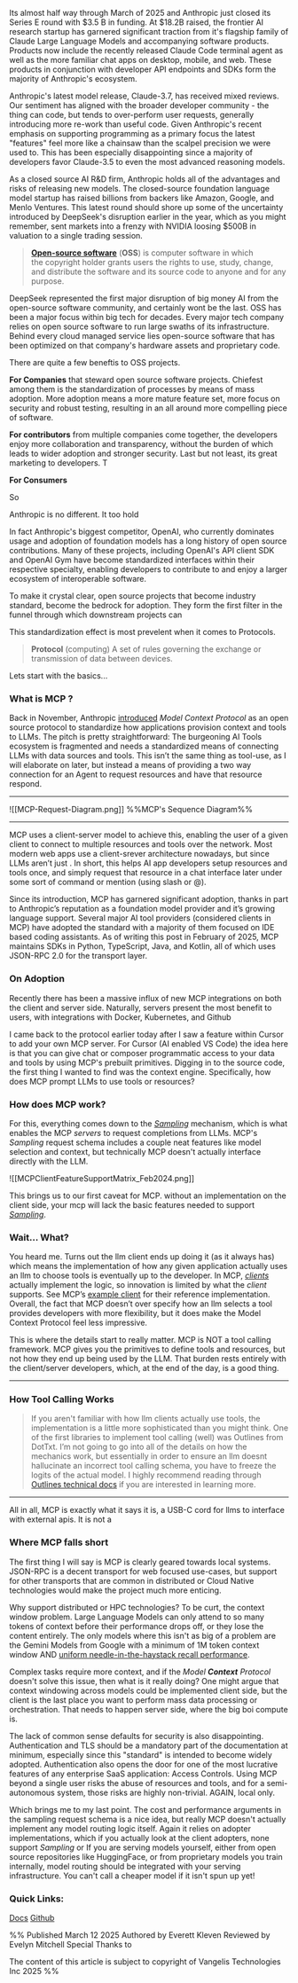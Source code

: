 

Its almost half way through March of 2025 and Anthropic just closed its Series E round with $3.5 B in funding. At $18.2B raised, the frontier AI research startup has garnered significant traction from it's flagship family of Claude Large Language Models and accompanying software products. Products now include the recently released Claude Code terminal agent as well as the more familiar chat apps on desktop, mobile, and web. These products in conjunction with developer API endpoints and SDKs form the majority of Anthropic's ecosystem. 

Anthropic's latest model release, Claude-3.7,  has received mixed reviews. Our sentiment has aligned with the broader developer community - the thing can code, but tends to over-perform  user requests, generally introducing more re-work than useful code. Given Anthropic's recent emphasis on supporting programming as a primary focus the latest "features" feel more like a chainsaw than the scalpel precision we were used to. This has been especially disappointing since a majority of developers favor Claude-3.5 to even the most advanced reasoning models. 

As a closed source AI R&D firm, Anthropic holds all of the advantages and risks of releasing new models.  The closed-source foundation language model startup has raised billions from backers like Amazon, Google, and Menlo Ventures. This latest round should shore up some of the uncertainty introduced by DeepSeek's disruption earlier in the year, which as you might remember, sent markets into a frenzy with NVIDIA loosing $500B in valuation to a single trading session.  

> [**Open-source software**](https://en.wikipedia.org/wiki/Open-source_software) (**OSS**) is computer software in which the copyright holder grants users the rights to use, study, change, and distribute the software and its source code to anyone and for any purpose. 

DeepSeek represented the first major disruption of big money AI from the open-source software community, and certainly wont be the last. OSS has been a major focus within big tech for decades. Every major tech company relies on open source software to run large swaths of its infrastructure. Behind every cloud managed service lies open-source software that has been optimized on that company's hardware assets and proprietary code. 



There are quite a few beneftis to OSS projects. 

**For Companies** that steward open source software projects. Chiefest among them is the standardization of processes by means of mass adoption. More adoption means a more mature feature set, more focus on security and robust testing, resulting in an all around more compelling piece of software. 

**For contributors**
from multiple companies come together, the developers enjoy more collaboration and transparency, without the burden of  which leads to wider adoption and stronger security. Last but not least, its great marketing to developers. T


**For Consumers** 

So 

Anthropic is no different. It too hold

In fact Anthropic's biggest competitor, OpenAI, who currently dominates usage and adoption of  foundation models has a long history of open source contributions. Many of these projects, including OpenAI's API client SDK and OpenAI Gym have become standardized interfaces within their respective specialty, enabling developers to contribute to and enjoy a larger ecosystem of interoperable software. 

To make it crystal clear, open source projects that become industry standard, become the bedrock for adoption. They form the first filter in the funnel through which downstream projects can 

This standardization effect is most prevelent when it comes to Protocols. 

> **Protocol** (computing)
> A set of rules governing the exchange or transmission of data between devices.

Lets start with the basics...

### What is MCP  ?

Back in November, Anthropic [introduced](https://www.anthropic.com/news/model-context-protocol) *Model Context Protocol* as an open source protocol to standardize how applications provision context and tools to LLMs. The pitch is pretty straightforward: The burgeoning AI Tools ecosystem is fragmented and needs a standardized means of connecting LLMs with data sources and tools. This isn’t the same thing as tool-use, as I will elaborate on later, but instead a means of providing a two way connection for an Agent to request resources and have that resource respond.

---
![[MCP-Request-Diagram.png]]
%%MCP's Sequence Diagram%%

---

MCP uses a client-server model to achieve this, enabling the user of a given client to connect to multiple resources and tools over the network. Most modern web apps use a client-srever architecture nowadays, but since LLMs aren’t just . In short, this helps AI app developers setup resources and tools once, and simply request that resource in a chat interface later under some sort of command or mention (using slash or @).

Since its introduction, MCP has garnered significant adoption, thanks in part to Anthropic’s reputation as a foundation model provider and it’s growing language support. Several major AI tool providers (considered clients in MCP) have adopted the standard with a majority of them focused on IDE based coding assistants. As of writing this post in February of 2025, MCP maintains SDKs in Python, TypeScript, Java, and Kotlin, all of which uses JSON-RPC 2.0 for the transport layer.

### On Adoption

Recently there has been a massive influx of new MCP integrations on both the client and server side. Naturally, servers present the most benefit to users, with integrations with Docker, Kubernetes, and Github

I came back to the protocol earlier today after I saw a feature within Cursor to add your own MCP server. For Cursor (AI enabled VS Code) the idea here is that you can give chat or composer programmatic access to your data and tools by using MCP's prebuilt primitives. Digging in to the source code, the first thing I wanted to find was the context engine. Specifically, how does MCP prompt LLMs to use tools or resources?

### How does MCP work?

For this, everything comes down to the [_Sampling_](https://modelcontextprotocol.io/docs/concepts/sampling) mechanism, which is what enables the MCP _servers_ to request completions from LLMs. MCP's _Sampling_ request schema includes a couple neat features like model selection and context, but technically MCP doesn't actually interface directly with the LLM. 

![[MCPClientFeatureSupportMatrix_Feb2024.png]]

This brings us to our first caveat for MCP.  without an implementation on the client side, your mcp will lack the basic features needed to support [_Sampling_](https://modelcontextprotocol.io/docs/concepts/sampling). 

### Wait… What?

You heard me. Turns out the llm client ends up doing it (as it always has) which means the implementation of how any given application actually uses an llm to choose tools is eventually up to the developer. In MCP, [_clients_](https://modelcontextprotocol.io/clients) actually implement the logic, so innovation is limited by what the _client_ supports. See MCP’s [example client](https://modelcontextprotocol.io/quickstart/client) for their reference implementation. Overall, the fact that MCP doesn’t over specify how an llm selects a tool provides developers with more flexibility, but it does make the Model Context Protocol feel less impressive.



This is where the details start to really matter. MCP is NOT a tool calling framework. MCP gives you the primitives to define tools and resources, but not how they end up being used by the LLM. That burden rests entirely with the client/server developers, which, at the end of the day, is a good thing.

---
### How Tool Calling Works

>If you aren't familiar with how llm clients actually use tools, the implementation is a little more sophisticated than you might think. One of the first libraries to implement tool calling (well) was Outlines from DotTxt. I’m not going to go into all of the details on how the mechanics work, but essentially in order to ensure an llm doesnt hallucinate an incorrect tool calling schema, you have to freeze the logits of the actual model. I highly recommend reading through [Outlines technical docs](https://dottxt-ai.github.io/outlines/latest/reference/generation/structured_generation_explanation/) if you are interested in learning more.

--- 

All in all, MCP is exactly what it says it is, a USB-C cord for llms to interface with external apis. It is not a

### Where MCP falls short

The first thing I will say is MCP is clearly geared towards local systems. JSON-RPC is a decent transport for web focused use-cases, but support for other transports that are common in distributed or Cloud Native technologies would make the project much more enticing.

Why support distributed or HPC technologies? To be curt, the context window problem. Large Language Models can only attend to so many tokens of context before their performance drops off, or they lose the content entirely. The only models where this isn't as big of a problem are the Gemini Models from Google with a minimum of 1M token context window AND [uniform needle-in-the-haystack recall performance](https://cloud.google.com/blog/products/ai-machine-learning/the-needle-in-the-haystack-test-and-how-gemini-pro-solves-it). 

Complex tasks require more context, and if the *Model **Context** Protocol* doesn't solve this issue, then what is it really doing? One might argue that context windowing across models could be implemented client side, but the client is the last place you want to perform mass data processing or orchestration. That needs to happen server side, where the big boi compute is.

The lack of common sense defaults for security is also disappointing. Authentication and TLS should be a mandatory part of the documentation at minimum, especially since this "standard" is intended to become widely adopted. Authentication also opens the door for one of the most lucrative features of any enterprise SaaS application: Access Controls. Using MCP beyond a single user risks the abuse of resources and tools, and for a semi-autonomous system, those risks are highly non-trivial. AGAIN, local only.

Which brings me to my last point. The cost and performance arguments in the sampling request schema is a nice idea, but really MCP doesn't actually implement any model routing logic itself. Again it relies on adopter implementations, which if you actually look at the client adopters, none support _Sampling_ or If you are serving models yourself, either from open source repositories like HuggingFace, or from proprietary models you train internally, model routing should be integrated with your serving infrastructure. You can't call a cheaper model if it isn't spun up yet!

### Quick Links: 
[Docs](https://modelcontextprotocol.io/introduction) 
[Github](https://github.com/modelcontextprotocol)

%% 
Published March 12 2025 
Authored by Everett Kleven
Reviewed by Evelyn Mitchell
Special Thanks to 

The content of this article is subject to copyright of Vangelis Technologies Inc 2025 
%%

